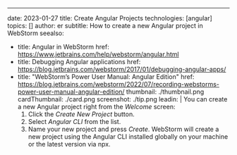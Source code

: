---
date: 2023-01-27
title: Create Angular Projects
technologies: [angular]
topics: []
author: er
subtitle: How to create a new Angular project in WebStorm
seealso:
- title: Angular in WebStorm
  href: https://www.jetbrains.com/help/webstorm/angular.html
- title: Debugging Angular applications
  href: https://blog.jetbrains.com/webstorm/2017/01/debugging-angular-apps/
- title: "WebStorm’s Power User Manual: Angular Edition"
  href: https://blog.jetbrains.com/webstorm/2022/07/recording-webstorms-power-user-manual-angular-edition/
thumbnail: ./thumbnail.png
cardThumbnail: ./card.png
screenshot: ./tip.png
leadin: |
  You can create a new Angular project right from the _Welcome_ screen:
  1. Click the _Create New Project_ button.
  2. Select _Angular CLI_ from the list.
  3. Name your new project and press _Create_.
  WebStorm will create a new project using the Angular CLI installed globally on your machine or the latest version via npx.
